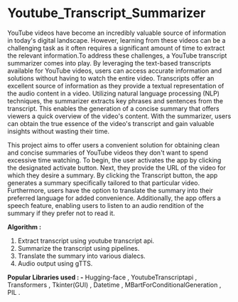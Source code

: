 # Youtube_Transcript_Summarizer
YouTube videos have become an incredibly valuable source of information in today's digital landscape. However, learning from these videos can be a challenging task as it often requires a significant amount of time to extract the relevant information.To address these challenges, a YouTube transcript summarizer comes into play. By leveraging the text-based transcripts available for YouTube videos, users can access accurate information and solutions without having to watch the entire video. Transcripts offer an excellent source of information as they provide a textual representation of the audio content in a video. Utilizing natural language processing (NLP) techniques, the summarizer extracts key phrases and sentences from the transcript. This enables the generation of a concise summary that offers viewers a quick overview of the video's content. With the summarizer, users can obtain the true essence of the video's transcript and gain valuable insights without wasting their time.

This project aims to offer users a convenient solution for obtaining clean and concise summaries of YouTube videos they don't want to spend excessive time watching. To begin, the user activates the app by clicking the designated activate button. Next, they provide the URL of the video for which they desire a summary. By clicking the Transcript button, the app generates a summary specifically tailored to that particular video. Furthermore, users have the option to translate the summary into their preferred language for added convenience. Additionally, the app offers a speech feature, enabling users to listen to an audio rendition of the summary if they prefer not to read it.

**Algorithm :**

1. Extract transcript using youtube transcript api.
2. Summarize the transcript using pipelines.
3. Translate the summary into various dialecs.
4. Audio output using gTTS.

**Popular Libraries used : -**
Hugging-face ,
YoutubeTranscriptapi ,
Transformers ,
Tkinter(GUI) ,
Datetime ,
MBartForConditionalGeneration ,
PIL .

